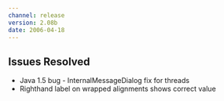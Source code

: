 ```yaml
---
channel: release
version: 2.08b
date: 2006-04-18
---
```


## Issues Resolved

- Java 1.5 bug - InternalMessageDialog fix for threads
- Righthand label on wrapped alignments shows correct value
